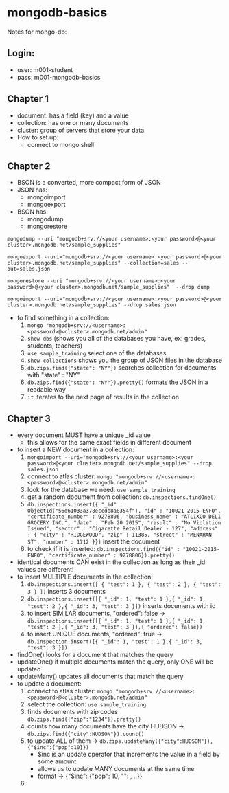 # mongodb-basics
Notes for mongo-db:

## Login:
- user: m001-student
- pass: m001-mongodb-basics

## Chapter 1
- document: has a field (key) and a value
- collection: has one or many documents
- cluster: group of servers that store your data
- How to set up:
  - connect to mongo shell

## Chapter 2
- BSON is a converted, more compact form of JSON
- JSON has:
  - mongoimport
  - mongoexport
- BSON has:
  - mongodump
  - mongorestore

`mongodump --uri "mongodb+srv://<your username>:<your password>@<your cluster>.mongodb.net/sample_supplies"`

`mongoexport --uri="mongodb+srv://<your username>:<your password>@<your cluster>.mongodb.net/sample_supplies" --collection=sales --out=sales.json`

`mongorestore --uri "mongodb+srv://<your username>:<your password>@<your cluster>.mongodb.net/sample_supplies"  --drop dump`

`mongoimport --uri="mongodb+srv://<your username>:<your password>@<your cluster>.mongodb.net/sample_supplies" --drop sales.json`
  
- to find something in a collection:
  1) `mongo "mongodb+srv://<username>:<password>@<cluster>.mongodb.net/admin"`
  2) `show dbs` (shows you all of the databases you have, ex: grades, students, teachers)
  3) `use sample_training` select one of the databases
  4) `show collections` shows you the group of JSON files in the database
  5) `db.zips.find({"state": "NY"})` searches collection for documents with "state" : "NY"
  6) `db.zips.find({"state": "NY"}).pretty()` formats the JSON in a readable way
  7) `it` iterates to the next page of results in the collection
  
## Chapter 3
- every document MUST have a unique _id value
  - this allows for the same exact fields in different document
- to insert a NEW document in a collection:
  1) `mongoimport --uri="mongodb+srv://<your username>:<your password>@<your cluster>.mongodb.net/sample_supplies" --drop sales.json`
  2) connect to atlas cluster: `mongo "mongodb+srv://<username>:<password>@<cluster>.mongodb.net/admin"`
  3) look for the database we need: `use sample_training`
  4) get a random document from collection: `db.inspections.findOne()`
  5) `db.inspections.insert({
      "_id" : ObjectId("56d61033a378eccde8a8354f"),
      "id" : "10021-2015-ENFO",
      "certificate_number" : 9278806,
      "business_name" : "ATLIXCO DELI GROCERY INC.",
      "date" : "Feb 20 2015",
      "result" : "No Violation Issued",
      "sector" : "Cigarette Retail Dealer - 127",
      "address" : {
              "city" : "RIDGEWOOD",
              "zip" : 11385,
              "street" : "MENAHAN ST",
              "number" : 1712
         }})` insert the document
  6) to check if it is inserted: `db.inspections.find({"id" : "10021-2015-ENFO", "certificate_number" : 9278806}).pretty()`
- identical documents CAN exist in the collection as long as their _id values are different!
- to insert MULTIPLE documents in the collection:
  1) `db.inspections.insert([ { "test": 1 }, { "test": 2 }, { "test": 3 } ])` inserts 3 documents
  2) `db.inspections.insert([{ "_id": 1, "test": 1 },{ "_id": 1, "test": 2 },{ "_id": 3, "test": 3 }])` inserts documents with id
  3) to insert SIMILAR documents, "ordered": false -> `db.inspections.insert([{ "_id": 1, "test": 1 },{ "_id": 1, "test": 2 },{ "_id": 3, "test": 3 }],{ "ordered": false})`
  4) to insert UNIQUE documents, "ordered": true -> `db.inspection.insert([{ "_id": 1, "test": 1 },{ "_id": 3, "test": 3 }])` 
- findOne() looks for a document that matches the query
- updateOne() if multiple documents match the query, only ONE will be updated
- updateMany() updates all documents that match the query
- to update a document:
  1) connect to atlas cluster: `mongo "mongodb+srv://<username>:<password>@<cluster>.mongodb.net/admin"`
  2) select the collection: `use sample_training`
  3) finds documents with zip codes `db.zips.find({"zip":"1234"}).pretty()`
  4) counts how many documents have the city HUDSON -> `db.zips.find({"city":HUDSON"}).count()`
  5) to update ALL of them -> `db.zips.updateMany({"city":HUDSON"}), {"$inc":{"pop":10}})`
      - $inc is an update operator that increments the value in a field by some amount
      - allows us to update MANY documents at the same time
      - format -> {"$inc": {"pop": 10, "<field2>": <increment value>, ..}}
  6) 
